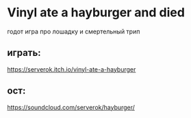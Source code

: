 # Vinyl ate a hayburger and died
годот игра про лошадку и смертельный трип

## играть:
https://serverok.itch.io/vinyl-ate-a-hayburger

## ост:
https://soundcloud.com/serverok/hayburger/
